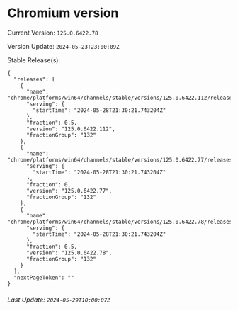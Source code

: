 # Chromium version

Current Version: `125.0.6422.78`

Version Update: `2024-05-23T23:00:09Z`

Stable Release(s):
```
{
  "releases": [
    {
      "name": "chrome/platforms/win64/channels/stable/versions/125.0.6422.112/releases/1716931821",
      "serving": {
        "startTime": "2024-05-28T21:30:21.743204Z"
      },
      "fraction": 0.5,
      "version": "125.0.6422.112",
      "fractionGroup": "132"
    },
    {
      "name": "chrome/platforms/win64/channels/stable/versions/125.0.6422.77/releases/1716931821",
      "serving": {
        "startTime": "2024-05-28T21:30:21.743204Z"
      },
      "fraction": 0,
      "version": "125.0.6422.77",
      "fractionGroup": "132"
    },
    {
      "name": "chrome/platforms/win64/channels/stable/versions/125.0.6422.78/releases/1716931821",
      "serving": {
        "startTime": "2024-05-28T21:30:21.743204Z"
      },
      "fraction": 0.5,
      "version": "125.0.6422.78",
      "fractionGroup": "132"
    }
  ],
  "nextPageToken": ""
}
```

###### Last Update: `2024-05-29T10:00:07Z`
        